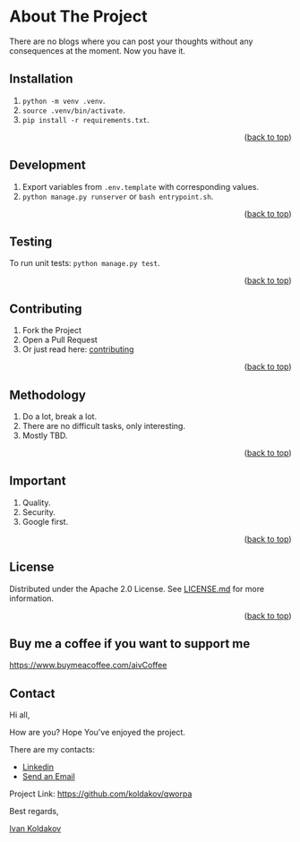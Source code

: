 # About The Project

There are no blogs where you can post your thoughts without any consequences at the moment.
Now you have it.

## Installation

1. `python -m venv .venv`.
2. `source .venv/bin/activate`.
3. `pip install -r requirements.txt`.

<p align="right">(<a href="#top">back to top</a>)</p>

## Development

1. Export variables from `.env.template` with corresponding values.
2. `python manage.py runserver` or `bash entrypoint.sh`.

<p align="right">(<a href="#top">back to top</a>)</p>

## Testing

To run unit tests: `python manage.py test`.

<p align="right">(<a href="#top">back to top</a>)</p>

## Contributing

1. Fork the Project
2. Open a Pull Request
3. Or just read here: [contributing](https://docs.github.com/en/get-started/quickstart/contributing-to-projects)

<p align="right">(<a href="#top">back to top</a>)</p>

## Methodology

1. Do a lot, break a lot.
2. There are no difficult tasks, only interesting.
3. Mostly TBD.

<p align="right">(<a href="#top">back to top</a>)</p>

## Important

1. Quality.
2. Security.
3. Google first.

<p align="right">(<a href="#top">back to top</a>)</p>

## License

Distributed under the Apache 2.0 License. See [LICENSE.md](LICENSE.md) for more information.

<p align="right">(<a href="#top">back to top</a>)</p>

## Buy me a coffee if you want to support me

https://www.buymeacoffee.com/aivCoffee

## Contact

Hi all,

How are you? Hope You've enjoyed the project.

There are my contacts:

- [Linkedin](https://www.linkedin.com/in/aiv/)
- [Send an Email](mailto:coldie322@gmail.com?subject=[GitHub]-qworpa)

Project Link: https://github.com/koldakov/qworpa

Best regards,

[Ivan Koldakov](https://www.linkedin.com/in/aiv/)
